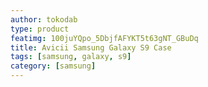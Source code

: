 ```yaml
---
author: tokodab
type: product
featimg: 100juYQpo_5DbjfAFYKT5t63gNT_GBuDq
title: Avicii Samsung Galaxy S9 Case
tags: [samsung, galaxy, s9]
category: [samsung]
---
```

